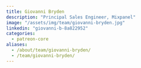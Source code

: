 ```yaml
---
title: Giovanni Bryden
description: "Principal Sales Engineer, Mixpanel"
image: "/assets/img/team/giovanni-bryden.jpg"
linkedin: "giovanni-b-8a822952"
categories:
  - patreon-core
aliases:
  - /about/team/giovanni-bryden/
  - /team/giovanni-bryden/
---
```

